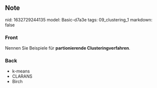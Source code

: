 ## Note
nid: 1632729244135
model: Basic-d7a3e
tags: 09_clustering_1
markdown: false

### Front
Nennen Sie Beispiele für <b>partionierende Clusteringverfahren</b>.

### Back
<ul>
  <li>k-means
  <li>CLARANS
  <li>Birch
</ul>
